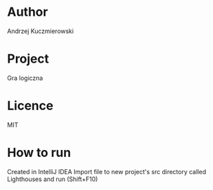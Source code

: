 # Author
Andrzej Kuczmierowski

# Project
Gra logiczna

# Licence
MIT

# How to run
Created in IntelliJ IDEA
Import file to new project's src directory called Lighthouses and run (Shift+F10)
 
